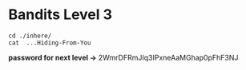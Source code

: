 # Bandits Level 3

```
cd ./inhere/
cat  ...Hiding-From-You
```

**password for next level ->** 2WmrDFRmJIq3IPxneAaMGhap0pFhF3NJ

